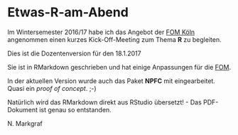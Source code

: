# Etwas-R-am-Abend

Im Wintersemester 2016/17 habe ich das Angebot der [FOM Köln](https://www.fom.de/hochschulzentren/studium-in-koeln.html) angenommen einen kurzes Kick-Off-Meeting zum Thema **R** zu begleiten. 

Dies ist die Dozentenversion für den 18.1.2017

Sie ist in RMarkdown geschrieben und hat einige Anpassungen für die [FOM](http://www.fom.de).

In der aktuellen Version wurde auch das Paket **NPFC** mit eingearbeitet. Quasi ein *proof of concept*. ;-)

Natürlich wird das RMarkdown direkt aus RStudio übersetzt! - Das PDF-Dokument ist genau so entstanden.

N. Markgraf
